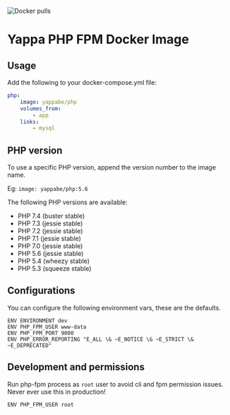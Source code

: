 ![Docker pulls](https://img.shields.io/docker/pulls/yappabe/php.svg?style=flat)
# Yappa PHP FPM Docker Image

## Usage

Add the following to your docker-compose.yml file:

```YAML
php:
    image: yappabe/php
    volumes_from:
        - app
    links:
        - mysql
```

## PHP version

To use a specific PHP version, append the version number to the image name.

Eg: `image: yappabe/php:5.6`

The following PHP versions are available:

* PHP 7.4 (buster stable)
* PHP 7.3 (jessie stable)
* PHP 7.2 (jessie stable)
* PHP 7.1 (jessie stable)
* PHP 7.0 (jessie stable)
* PHP 5.6 (jessie stable)
* PHP 5.4 (wheezy stable)
* PHP 5.3 (squeeze stable)

## Configurations

You can configure the following environment vars, these are the defaults.

```
ENV ENVIRONMENT dev
ENV PHP_FPM_USER www-data
ENV PHP_FPM_PORT 9000
ENV PHP_ERROR_REPORTING "E_ALL \& ~E_NOTICE \& ~E_STRICT \& ~E_DEPRECATED"
```

## Development and permissions

Run php-fpm process as `root` user to avoid cli and fpm permission issues.
Never ever use this in production!

```
ENV PHP_FPM_USER root
```


